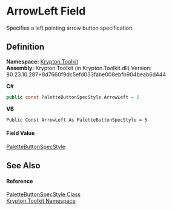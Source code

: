 # ArrowLeft Field


Specifies a left pointing arrow button specification.



## Definition
**Namespace:** <a href="79d2eac2-21f4-54ff-7552-b20c33c30600.md">Krypton.Toolkit</a>  
**Assembly:** Krypton.Toolkit (in Krypton.Toolkit.dll) Version: 80.23.10.287+8d7660f9dc5efd033fabe008ebfb904beab6d444

**C#**
``` C#
public const PaletteButtonSpecStyle ArrowLeft = 5
```
**VB**
``` VB
Public Const ArrowLeft As PaletteButtonSpecStyle = 5
```



#### Field Value
<a href="83478590-f284-d2dc-1763-abdebf00e1cc.md">PaletteButtonSpecStyle</a>

## See Also


#### Reference
<a href="83478590-f284-d2dc-1763-abdebf00e1cc.md">PaletteButtonSpecStyle Class</a>  
<a href="79d2eac2-21f4-54ff-7552-b20c33c30600.md">Krypton.Toolkit Namespace</a>  
